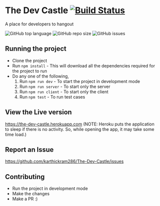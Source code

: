 # The Dev Castle [![Build Status](https://travis-ci.com/karthickram286/The-Dev-Castle.svg?branch=master)](https://travis-ci.com/karthickram286/The-Dev-Castle)

A place for developers to hangout

![GitHub top language](https://img.shields.io/github/languages/top/karthickram286/The-Dev-Castle?style=for-the-badge) ![GitHub repo size](https://img.shields.io/github/repo-size/karthickram286/The-Dev-Castle?style=for-the-badge) ![GitHub issues](https://img.shields.io/github/issues/karthickram286/The-Dev-Castle?style=for-the-badge)

## Running the project
- Clone the project
- Run `npm install` - This will download all the dependencies required for the project to run
- Do any one of the following,
  1. Run `npm run dev` - To start the project in development mode
  2. Run `npm run server` - To start only the server
  3. Run `npm run client` - To start only the client
  4. Run `npm test` - To run test cases
 
## View the Live version
https://the-dev-castle.herokuapp.com 
(NOTE: Heroku puts the application to sleep if there is no activity. So, while opening the app, it may take some time load.)
 
## Report an Issue
https://github.com/karthickram286/The-Dev-Castle/issues

## Contributing
- Run the project in development mode 
- Make the changes
- Make a PR :)
